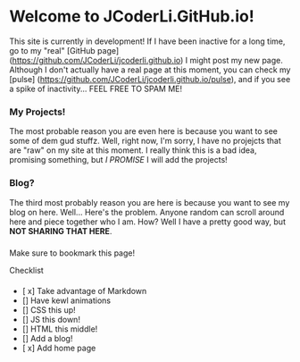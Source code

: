 # Welcome to JCoderLi.GitHub.io!
This site is currently in development! If I have been inactive for a long time, go to my "real" [GitHub page] (https://github.com/JCoderLi/jcoderli.github.io)
I might post my new page. Although I don't actually have a real page at this moment, you can check my [pulse] (https://github.com/JCoderLi/jcoderli.github.io/pulse),
and if you see a spike of inactivity... FEEL FREE TO SPAM ME!

### My Projects!
The most probable reason you are even here is because you want to see some of dem gud stuffz. Well, right now, I'm sorry, I have no projejcts
that are "raw" on my site at this moment. I really think this is a bad idea, promising something, but _I PROMISE_ I will add the projects!

### Blog?
The third most probably reason you are here is because you want to see my blog on here. Well... Here's the problem. Anyone random can scroll
around here and piece together who I am. How? Well I have a pretty good way, but **NOT SHARING THAT HERE**.
###    

Make sure to bookmark this page!

Checklist
####
- [ x] Take advantage of Markdown
- [] Have kewl animations
- [] CSS this up!
- [] JS this down!
- [] HTML this middle!
- [] Add a blog!
- [ x] Add home page

